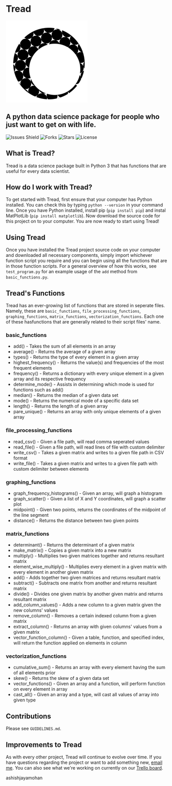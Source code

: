 # Tread 
![Logo](https://raw.githubusercontent.com/ashishjayamohan/Tread/logos/icons/256x256.png)
## A python data science package for people who just want to get on with life.
![Issues Shield](https://img.shields.io/github/issues/ashishjayamohan/Tread)
![Forks](https://img.shields.io/github/forks/ashishjayamohan/Tread)
![Stars](https://img.shields.io/github/stars/ashishjayamohan/Tread)
![License](https://img.shields.io/github/license/ashishjayamohan/Tread)

## What is Tread?
Tread is a data science package built in Python 3 that has functions that are useful for every data scientist.

## How do I work with Tread?
To get started with Tread, first ensure that your computer has Python installed. You can check this by typing `python --version` in your command line. Once you have Python installed, install pip (`pip install pip`) and instal MatPlotLib (`pip install matplotlib`). Now download the source code for this project on to your computer. You are now ready to start using Tread!

## Using Tread
Once you have installed the Tread project source code on your computer and downloaded all necessary components, simply import whichever function script you require and you can begin using all the functions that are in those function scripts. For a general overview of how this works, see `test_program.py` for an example usage of the `add` method from `basic_functions.py`.

## Tread's Functions
Tread has an ever-growing list of functions that are stored in seperate files. Namely, these are `basic_functions`, `file_processing_functions`, `graphing_functions`, `matrix_functions`, `vectorization_functions`. Each one of these hasfunctions that are generally related to their script files' name.
### basic_functions
* add() - Takes the sum of all elements in an array
* average() - Returns the average of a given array
* types() - Returns the type of every element in a given array
* highest_frequency() - Returns the value(s) and frequencies of the most frequent elements
* frequency() - Returns a dictionary with every unique element in a given array and its respective frequency
* determine_mode() - Assists in determining which mode is used for functions such as add()
* median() - Returns the median of a given data set
* mode() - Returns the numerical mode of a specific data set
* length() - Returns the length of a given array
* pare_unique() - Returns an array with only unique elements of a given array
### file_processing_functions
* read_csv() - Given a file path, will read comma seperated values
* read_file() - Given a file path, will read lines of file with  custom delimiter
* write_csv() - Takes a given matrix and writes to a given file path in CSV format
* write_file() - Takes a given matrix and writes to a given file path with custom delimiter between elements
### graphing_functions
* graph_frequency_histograms() - Given an array, will graph a histogram
* graph_scatter() - Given a list of X and Y coordinates, will graph a scatter plot
* midpoint() - Given two points, returns the coordinates of the midpoint of the line segment
* distance() - Returns the distance between two given points
### matrix_functions
* determinant() - Returns the determinant of a given matrix
* make_matrix() - Copies a given matrix into a new matrix
* multiply() - Multiplies two given matrices together and returns resultant matrix
* element_wise_multiply() - Multiplies every element in a given matrix with every element in another given matrix
* add() - Adds together two given matrices and returns resultant matrix
* subtract() - Subtracts one matrix from another and returns resultant matrix
* divide() - Divides one given matrix by another given matrix and returns resultant matrix
* add_column_values() - Adds a new column to a given matrix given the new columns' values
* remove_column() - Removes a certain indexed column from a given matrix
* extract_column() - Returns an array with given columns' values from a given matrix
* vector_function_column() - Given a table, function, and specified index, will return the function applied on elements in column
### vectorization_functions
* cumulative_sum() - Returns an array with every element having the sum of all elements prior
* skew() - Returns the skew of a given data set
* vector_functions() - Given an array and a function, will perform function on every element in array
* cast_all() - Given an array and a type, will cast all values of array into given type

## Contributions
Please see `GUIDELINES.md`.

## Improvements to Tread
As with every other project, Tread will continue to evolve over time. If you have questions regarding the project or want to add something new, [email me](mailto:ashishjayamohan@gmail.com). You can also see what we're working on currently on our [Trello board](https://trello.com/b/0RSsd0EO/tread).

ashishjayamohan
